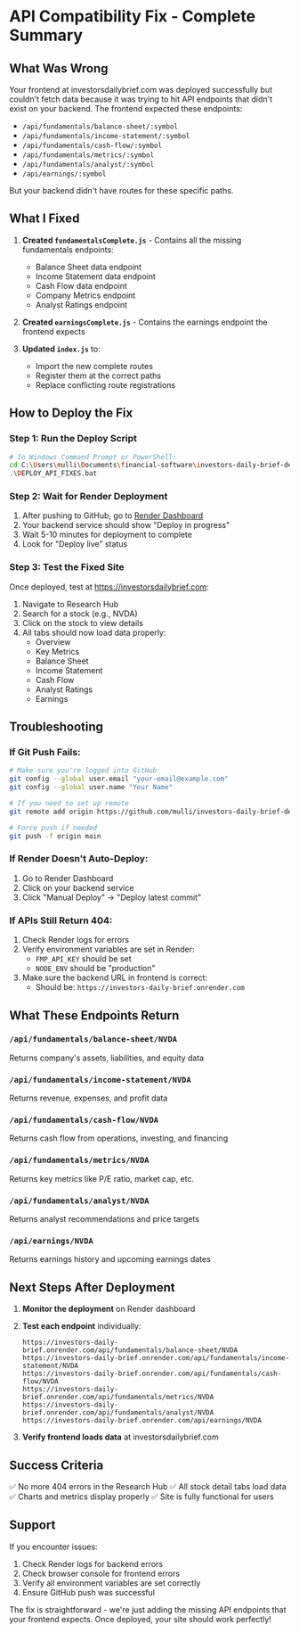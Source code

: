 # API Compatibility Fix - Complete Summary

## What Was Wrong
Your frontend at investorsdailybrief.com was deployed successfully but couldn't fetch data because it was trying to hit API endpoints that didn't exist on your backend. The frontend expected these endpoints:
- `/api/fundamentals/balance-sheet/:symbol`
- `/api/fundamentals/income-statement/:symbol`
- `/api/fundamentals/cash-flow/:symbol`
- `/api/fundamentals/metrics/:symbol`
- `/api/fundamentals/analyst/:symbol`
- `/api/earnings/:symbol`

But your backend didn't have routes for these specific paths.

## What I Fixed
1. **Created `fundamentalsComplete.js`** - Contains all the missing fundamentals endpoints:
   - Balance Sheet data endpoint
   - Income Statement data endpoint
   - Cash Flow data endpoint
   - Company Metrics endpoint
   - Analyst Ratings endpoint

2. **Created `earningsComplete.js`** - Contains the earnings endpoint the frontend expects

3. **Updated `index.js`** to:
   - Import the new complete routes
   - Register them at the correct paths
   - Replace conflicting route registrations

## How to Deploy the Fix

### Step 1: Run the Deploy Script
```bash
# In Windows Command Prompt or PowerShell:
cd C:\Users\mulli\Documents\financial-software\investors-daily-brief-deploy
.\DEPLOY_API_FIXES.bat
```

### Step 2: Wait for Render Deployment
1. After pushing to GitHub, go to [Render Dashboard](https://dashboard.render.com)
2. Your backend service should show "Deploy in progress"
3. Wait 5-10 minutes for deployment to complete
4. Look for "Deploy live" status

### Step 3: Test the Fixed Site
Once deployed, test at https://investorsdailybrief.com:
1. Navigate to Research Hub
2. Search for a stock (e.g., NVDA)
3. Click on the stock to view details
4. All tabs should now load data properly:
   - Overview
   - Key Metrics
   - Balance Sheet
   - Income Statement
   - Cash Flow
   - Analyst Ratings
   - Earnings

## Troubleshooting

### If Git Push Fails:
```bash
# Make sure you're logged into GitHub
git config --global user.email "your-email@example.com"
git config --global user.name "Your Name"

# If you need to set up remote
git remote add origin https://github.com/mulli/investors-daily-brief-deploy.git

# Force push if needed
git push -f origin main
```

### If Render Doesn't Auto-Deploy:
1. Go to Render Dashboard
2. Click on your backend service
3. Click "Manual Deploy" → "Deploy latest commit"

### If APIs Still Return 404:
1. Check Render logs for errors
2. Verify environment variables are set in Render:
   - `FMP_API_KEY` should be set
   - `NODE_ENV` should be "production"
3. Make sure the backend URL in frontend is correct:
   - Should be: `https://investors-daily-brief.onrender.com`

## What These Endpoints Return

### `/api/fundamentals/balance-sheet/NVDA`
Returns company's assets, liabilities, and equity data

### `/api/fundamentals/income-statement/NVDA`
Returns revenue, expenses, and profit data

### `/api/fundamentals/cash-flow/NVDA`
Returns cash flow from operations, investing, and financing

### `/api/fundamentals/metrics/NVDA`
Returns key metrics like P/E ratio, market cap, etc.

### `/api/fundamentals/analyst/NVDA`
Returns analyst recommendations and price targets

### `/api/earnings/NVDA`
Returns earnings history and upcoming earnings dates

## Next Steps After Deployment

1. **Monitor the deployment** on Render dashboard
2. **Test each endpoint** individually:
   ```
   https://investors-daily-brief.onrender.com/api/fundamentals/balance-sheet/NVDA
   https://investors-daily-brief.onrender.com/api/fundamentals/income-statement/NVDA
   https://investors-daily-brief.onrender.com/api/fundamentals/cash-flow/NVDA
   https://investors-daily-brief.onrender.com/api/fundamentals/metrics/NVDA
   https://investors-daily-brief.onrender.com/api/fundamentals/analyst/NVDA
   https://investors-daily-brief.onrender.com/api/earnings/NVDA
   ```

3. **Verify frontend loads data** at investorsdailybrief.com

## Success Criteria
✅ No more 404 errors in the Research Hub
✅ All stock detail tabs load data
✅ Charts and metrics display properly
✅ Site is fully functional for users

## Support
If you encounter issues:
1. Check Render logs for backend errors
2. Check browser console for frontend errors
3. Verify all environment variables are set correctly
4. Ensure GitHub push was successful

The fix is straightforward - we're just adding the missing API endpoints that your frontend expects. Once deployed, your site should work perfectly!
